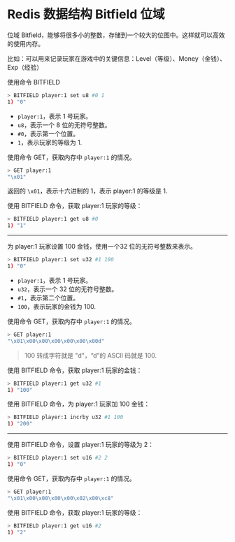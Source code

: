 # Redis 数据结构 Bitfield 位域

位域 Bitfield，能够将很多小的整数，存储到一个较大的位图中。这样就可以高效的使用内存。

比如：可以用来记录玩家在游戏中的关键信息：Level（等级）、Money（金钱）、Exp（经验）

使用命令 BITFIELD

```bash
> BITFIELD player:1 set u8 #0 1
1) "0"
```

- `player:1`，表示 1 号玩家。
- `u8`，表示一个 8 位的无符号整数。
- `#0`，表示第一个位置。
- `1`，表示玩家的等级为 1.

使用命令 GET，获取内存中 `player:1` 的情况。

```bash
> GET player:1
"\x01"
```

返回的 `\x01`，表示十六进制的 1，表示 player:1 的等级是 1.

使用 BITFIELD 命令，获取 player:1 玩家的等级：

```bash
> BITFIELD player:1 get u8 #0
1) "1"
```

---

为 player:1 玩家设置 100 金钱，使用一个32 位的无符号整数来表示。

```bash
> BITFIELD player:1 set u32 #1 100
1) "0"
```

- `player:1`，表示 1 号玩家。
- `u32`，表示一个 32 位的无符号整数。
- `#1`，表示第二个位置。
- `100`，表示玩家的金钱为 100.

使用命令 GET，获取内存中 `player:1` 的情况。

```bash
> GET player:1
"\x01\x00\x00\x00\x00\x00\x00d"
```

> 100 转成字符就是 "d"，“d”的 ASCll 码就是 100.

使用 BITFIELD 命令，获取 player:1 玩家的金钱：

```bash
> BITFIELD player:1 get u32 #1
1) "100"
```

使用 BITFIELD 命令，为 player:1 玩家加 100 金钱：

```bash
> BITFIELD player:1 incrby u32 #1 100
1) "200"
```

---

使用 BITFIELD 命令，设置 player:1 玩家的等级为 2：

```bash
> BITFIELD player:1 set u16 #2 2
1) "0"
```

使用命令 GET，获取内存中 `player:1` 的情况。

```bash
> GET player:1
"\x01\x00\x00\x00\x00\x02\x00\xc8"
```

使用 BITFIELD 命令，获取 player:1 玩家的等级：

```bash
> BITFIELD player:1 get u16 #2
1) "2"
```
